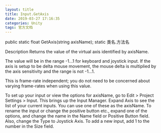 ```yaml
---
layout: title
title: Input.GetAxis
date: 2019-03-27 17:16:35
categories: Unity
tags: 官方文档
---
```

public static float GetAxis(string axisName); static 类名.方法名

<!--more-->

Description
Returns the value of the virtual axis identified by axisName.

The value will be in the range -1...1 for keyboard and joystick input. If the axis is setup to be delta mouse movement, the mouse delta is multiplied by the axis sensitivity and the range is not -1...1.

This is frame-rate independent; you do not need to be concerned about varying frame-rates when using this value.

To set up your input or view the options for axisName, go to Edit > Project Settings > Input. This brings up the Input Manager. Expand Axis to see the list of your current inputs. You can use one of these as the axisName. To rename the input or change the positive button etc., expand one of the options, and change the name in the Name field or Positive Button field. Also, change the Type to Joystick Axis. To add a new input, add 1 to the number in the Size field.
